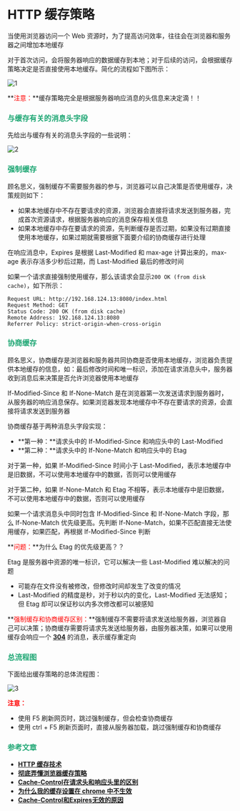 # HTTP 缓存策略

当使用浏览器访问一个 Web 资源时，为了提高访问效率，往往会在浏览器和服务器之间增加本地缓存

对于首次访问，会将服务器响应的数据缓存到本地；对于后续的访问，会根据缓存策略决定是否直接使用本地缓存。简化的流程如下图所示：

![1](https://cdn.jsdelivr.net/gh/LFool/new-image-hosting@master/20230526/0700211685055621d1lOGz1.svg)

**<font color='red'>注意：</font>**缓存策略完全是根据服务器响应消息的头信息来决定滴！！

### <font color=#1FA774>与缓存有关的消息头字段</font>

先给出与缓存有关的消息头字段的一些说明：

![2](https://cdn.jsdelivr.net/gh/LFool/new-image-hosting@master/20230526/0731241685057484ZZ8guB2.svg)

### <font color=#1FA774>强制缓存</font>

顾名思义，强制缓存不需要服务器的参与，浏览器可以自己决策是否使用缓存，决策规则如下：

- 如果本地缓存中不存在要请求的资源，浏览器会直接将请求发送到服务器，完成首次资源请求，根据服务器响应的消息保存相关信息
- 如果本地缓存中存在要请求的资源，先判断缓存是否过期，如果没有过期直接使用本地缓存，如果过期就需要根据下面要介绍的协商缓存进行处理

在响应消息中，Expires 是根据 Last-Modified 和 max-age 计算出来的，max-age 表示存活多少秒后过期，而 Last-Modified 最后的修改时间

如果一个请求直接强制使用缓存，那么该请求会显示`200 OK (from disk cache)`，如下所示：

```
Request URL: http://192.168.124.13:8080/index.html
Request Method: GET
Status Code: 200 OK (from disk cache)
Remote Address: 192.168.124.13:8080
Referrer Policy: strict-origin-when-cross-origin
```

### <font color=#1FA774>协商缓存</font>

顾名思义，协商缓存是浏览器和服务器共同协商是否使用本地缓存，浏览器负责提供本地缓存的信息，如：最后修改时间和唯一标识，添加在请求消息头中，服务器收到消息后来决策是否允许浏览器使用本地缓存

If-Modified-Since 和 If-None-Match 是在浏览器第一次发送请求到服务器时，从服务器的响应消息保存。如果浏览器发现本地缓存中不存在要请求的资源，会直接将请求发送到服务器

协商缓存基于两种消息头字段实现：

- **第一种：**请求头中的 If-Modified-Since 和响应头中的 Last-Modified
- **第二种：**请求头中的 If-None-Match 和响应头中的 Etag

对于第一种，如果 If-Modified-Since 时间小于 Last-Modified，表示本地缓存中是旧数据，不可以使用本地缓存中的数据，否则可以使用缓存

对于第二种，如果 If-None-Match 和 Etag 不相等，表示本地缓存中是旧数据，不可以使用本地缓存中的数据，否则可以使用缓存

如果一个请求消息头中同时包含 If-Modified-Since 和 If-None-Match 字段，那么 If-None-Match 优先级更高。先判断 If-None-Match，如果不匹配直接无法使用缓存，如果匹配，再根据 If-Modified-Since 判断

**<font color='red'>问题：</font>**为什么 Etag 的优先级更高？？

Etag 是服务器中资源的唯一标识，它可以解决一些 Last-Modified 难以解决的问题

- 可能存在文件没有被修改，但修改时间却发生了改变的情况
- Last-Modified 的精度是秒，对于秒以内的变化，Last-Modified 无法感知；但 Etag 却可以保证秒以内多次修改都可以被感知

**<font color='red'>强制缓存和协商缓存区别：</font>**强制缓存不需要将请求发送给服务器，浏览器自己可以决策；协商缓存需要将请求先发送给服务器，由服务器决策，如果可以使用缓存会响应一个 **[304](./HTTP-状态码.html#3xx)** 的消息，表示缓存重定向

### <font color=#1FA774>总流程图</font>

下面给出缓存策略的总体流程图：

![3](https://cdn.jsdelivr.net/gh/LFool/new-image-hosting@master/20230526/0841121685061672KvZqRS3.svg)

**<font color='red'>注意：</font>**

- 使用 F5 刷新网页时，跳过强制缓存，但会检查协商缓存
- 使用 ctrl + F5 刷新页面时，直接从服务器加载，跳过强制缓存和协商缓存

### <font color=#1FA774>参考文章</font>

- **[HTTP 缓存技术](https://xiaolincoding.com/network/2_http/http_interview.html#http-缓存技术)**
- **[彻底弄懂浏览器缓存策略](https://mp.weixin.qq.com/s/Ui7Q9k4faiD5mv_LfB4Rrw)**
- **[Cache-Control在请求头和响应头里的区别](https://juejin.cn/post/6960988505816186894)**
- **[为什么我的缓存设置在 chrome 中不生效](https://xie.infoq.cn/article/70b359ab1210efb6f5b253e24)**
- **[Cache-Control和Expires无效的原因](https://www.cnblogs.com/jimaww/p/10234074.html)**